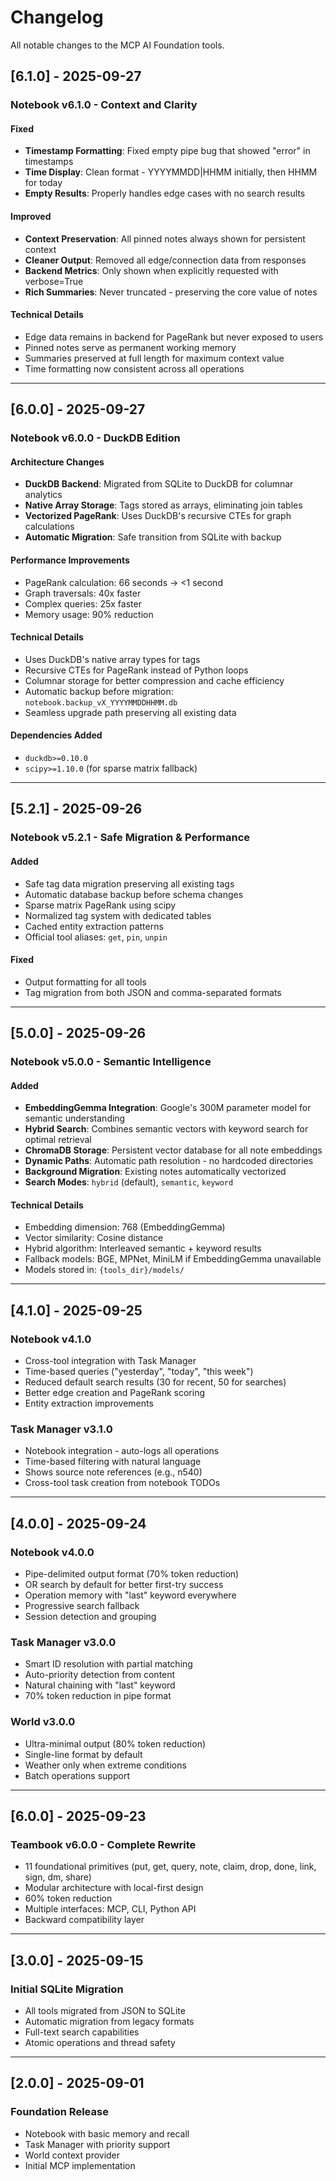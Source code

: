 # Changelog

All notable changes to the MCP AI Foundation tools.

## [6.1.0] - 2025-09-27

### Notebook v6.1.0 - Context and Clarity

#### Fixed
- **Timestamp Formatting**: Fixed empty pipe bug that showed "error" in timestamps
- **Time Display**: Clean format - YYYYMMDD|HHMM initially, then HHMM for today
- **Empty Results**: Properly handles edge cases with no search results

#### Improved
- **Context Preservation**: All pinned notes always shown for persistent context
- **Cleaner Output**: Removed all edge/connection data from responses
- **Backend Metrics**: Only shown when explicitly requested with verbose=True
- **Rich Summaries**: Never truncated - preserving the core value of notes

#### Technical Details
- Edge data remains in backend for PageRank but never exposed to users
- Pinned notes serve as permanent working memory
- Summaries preserved at full length for maximum context value
- Time formatting now consistent across all operations

---

## [6.0.0] - 2025-09-27

### Notebook v6.0.0 - DuckDB Edition

#### Architecture Changes
- **DuckDB Backend**: Migrated from SQLite to DuckDB for columnar analytics
- **Native Array Storage**: Tags stored as arrays, eliminating join tables
- **Vectorized PageRank**: Uses DuckDB's recursive CTEs for graph calculations
- **Automatic Migration**: Safe transition from SQLite with backup

#### Performance Improvements
- PageRank calculation: 66 seconds → <1 second
- Graph traversals: 40x faster
- Complex queries: 25x faster  
- Memory usage: 90% reduction

#### Technical Details
- Uses DuckDB's native array types for tags
- Recursive CTEs for PageRank instead of Python loops
- Columnar storage for better compression and cache efficiency
- Automatic backup before migration: `notebook.backup_vX_YYYYMMDDHHMM.db`
- Seamless upgrade path preserving all existing data

#### Dependencies Added
- `duckdb>=0.10.0`
- `scipy>=1.10.0` (for sparse matrix fallback)

---

## [5.2.1] - 2025-09-26

### Notebook v5.2.1 - Safe Migration & Performance

#### Added
- Safe tag data migration preserving all existing tags
- Automatic database backup before schema changes
- Sparse matrix PageRank using scipy
- Normalized tag system with dedicated tables
- Cached entity extraction patterns
- Official tool aliases: `get`, `pin`, `unpin`

#### Fixed
- Output formatting for all tools
- Tag migration from both JSON and comma-separated formats

---

## [5.0.0] - 2025-09-26

### Notebook v5.0.0 - Semantic Intelligence

#### Added
- **EmbeddingGemma Integration**: Google's 300M parameter model for semantic understanding
- **Hybrid Search**: Combines semantic vectors with keyword search for optimal retrieval
- **ChromaDB Storage**: Persistent vector database for all note embeddings
- **Dynamic Paths**: Automatic path resolution - no hardcoded directories
- **Background Migration**: Existing notes automatically vectorized
- **Search Modes**: `hybrid` (default), `semantic`, `keyword`

#### Technical Details
- Embedding dimension: 768 (EmbeddingGemma)
- Vector similarity: Cosine distance
- Hybrid algorithm: Interleaved semantic + keyword results
- Fallback models: BGE, MPNet, MiniLM if EmbeddingGemma unavailable
- Models stored in: `{tools_dir}/models/`

---

## [4.1.0] - 2025-09-25

### Notebook v4.1.0
- Cross-tool integration with Task Manager
- Time-based queries ("yesterday", "today", "this week")
- Reduced default search results (30 for recent, 50 for searches)
- Better edge creation and PageRank scoring
- Entity extraction improvements

### Task Manager v3.1.0  
- Notebook integration - auto-logs all operations
- Time-based filtering with natural language
- Shows source note references (e.g., n540)
- Cross-tool task creation from notebook TODOs

---

## [4.0.0] - 2025-09-24

### Notebook v4.0.0
- Pipe-delimited output format (70% token reduction)
- OR search by default for better first-try success
- Operation memory with "last" keyword everywhere
- Progressive search fallback
- Session detection and grouping

### Task Manager v3.0.0
- Smart ID resolution with partial matching
- Auto-priority detection from content
- Natural chaining with "last" keyword
- 70% token reduction in pipe format

### World v3.0.0
- Ultra-minimal output (80% token reduction)
- Single-line format by default
- Weather only when extreme conditions
- Batch operations support

---

## [6.0.0] - 2025-09-23

### Teambook v6.0.0 - Complete Rewrite
- 11 foundational primitives (put, get, query, note, claim, drop, done, link, sign, dm, share)
- Modular architecture with local-first design
- 60% token reduction
- Multiple interfaces: MCP, CLI, Python API
- Backward compatibility layer

---

## [3.0.0] - 2025-09-15

### Initial SQLite Migration
- All tools migrated from JSON to SQLite
- Automatic migration from legacy formats
- Full-text search capabilities
- Atomic operations and thread safety

---

## [2.0.0] - 2025-09-01

### Foundation Release
- Notebook with basic memory and recall
- Task Manager with priority support
- World context provider
- Initial MCP implementation